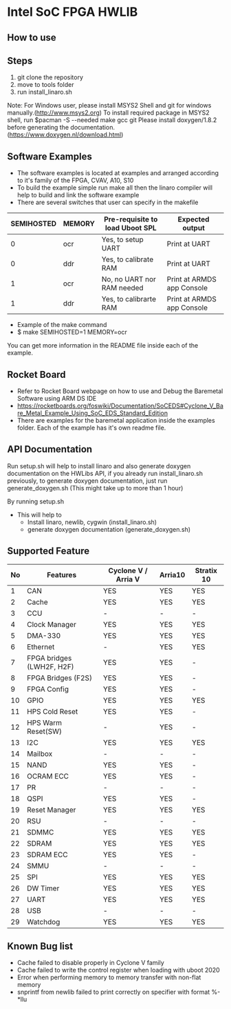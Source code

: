 # Intel SoC FPGA HWLIB
## How to use
## Steps
1) git clone the repository
2) move to tools folder
3) run install_linaro.sh

Note: 
For Windows user, please install MSYS2 Shell and git for windows manually.(http://www.msys2.org)
To install required package in MSYS2 shell, run $pacman -S --needed make gcc git
Please install doxygen/1.8.2 before generating the documentation. (https://www.doxygen.nl/download.html)

## Software Examples
- The software examples is located at examples and arranged according to it's family of the FPGA, CVAV, A10, S10
- To build the example simple run make all then the linaro compiler will help to build and link the software example
- There are several switches that user can specify in the makefile

| SEMIHOSTED | MEMORY   | Pre-requisite to load Uboot SPL     |   Expected output           |
|------------|----------|-------------------------------------|-----------------------------|
| 0          | ocr      | Yes, to setup UART                  |  Print at UART              |
| 0          | ddr      | Yes, to calibrate RAM               |  Print at UART              |
| 1          | ocr      | No, no UART nor RAM needed          |  Print at ARMDS app Console |
| 1          | ddr      | Yes, to calibrarte RAM              |  Print at ARMDS app Console |

- Example of the make command
- $ make SEMIHOSTED=1 MEMORY=ocr

You can get more information in the README file inside each of the example.

## Rocket Board
- Refer to Rocket Board webpage on how to use and Debug the Baremetal Software using ARM DS IDE
- https://rocketboards.org/foswiki/Documentation/SoCEDS#Cyclone_V_Bare_Metal_Example_Using_SoC_EDS_Standard_Edition
- There are examples for the baremetal application inside the examples folder. Each of the example has it's own readme file.

## API Documentation
Run setup.sh will help to install linaro and also generate doxygen documentation on the HWLibs API,
if you already run install_linaro.sh previously, to generate doxygen documentation, just run generate_doxygen.sh (This might take up to more than 1 hour)

By running setup.sh
   - This will help to
     - Install linaro, newlib, cygwin (install_linaro.sh)
     - generate doxygen documentation (generate_doxygen.sh)

## Supported Feature
| No | Features                  | Cyclone V / Arria V | Arria10 | Stratix 10 |
|----|---------------------------|---------------------|---------|------------|
| 1  | CAN                       |         YES         |   YES   |     YES    |
| 2  | Cache                     |         YES         |   YES   |     YES    |
| 3  | CCU                       |          -          |    -    |      -     |
| 4  | Clock Manager             |         YES         |   YES   |     YES    |
| 5  | DMA-330                   |         YES         |   YES   |     YES    |
| 6  | Ethernet                  |          -          |   YES   |     YES    |
| 7  | FPGA bridges (LWH2F, H2F) |         YES         |   YES   |      -     |
| 8  | FPGA Bridges (F2S)        |         YES         |   YES   |      -     |
| 9  | FPGA Config               |         YES         |   YES   |      -     |
| 10 | GPIO                      |         YES         |   YES   |     YES    |
| 11 | HPS Cold Reset            |         YES         |   YES   |      -     |
| 12 | HPS Warm Reset(SW)        |          -          |   YES   |      -     |
| 13 | I2C                       |         YES         |   YES   |     YES    |
| 14 | Mailbox                   |          -          |    -    |      -     |
| 15 | NAND                      |         YES         |   YES   |      -     |
| 16 | OCRAM ECC                 |         YES         |   YES   |      -     |
| 17 | PR                        |          -          |    -    |      -     |
| 18 | QSPI                      |         YES         |   YES   |      -     |
| 19 | Reset Manager             |         YES         |   YES   |     YES    |
| 20 | RSU                       |          -          |    -    |      -     |
| 21 | SDMMC                     |         YES         |   YES   |     YES    |
| 22 | SDRAM                     |         YES         |   YES   |     YES    |
| 23 | SDRAM ECC                 |         YES         |   YES   |      -     |
| 24 | SMMU                      |          -          |    -    |      -     |
| 25 | SPI                       |         YES         |   YES   |     YES    |
| 26 | DW Timer                  |         YES         |   YES   |     YES    |
| 27 | UART                      |         YES         |   YES   |     YES    |
| 28 | USB                       |          -          |    -    |      -     |
| 29 | Watchdog                  |         YES         |   YES   |     YES    |

## Known Bug list
- Cache failed to disable properly in Cyclone V family
- Cache failed to write the control register when loading with uboot 2020
- Error when performing memory to memory transfer with non-flat memory
- snprintf from newlib failed to print correctly on specifier with format %-*llu

